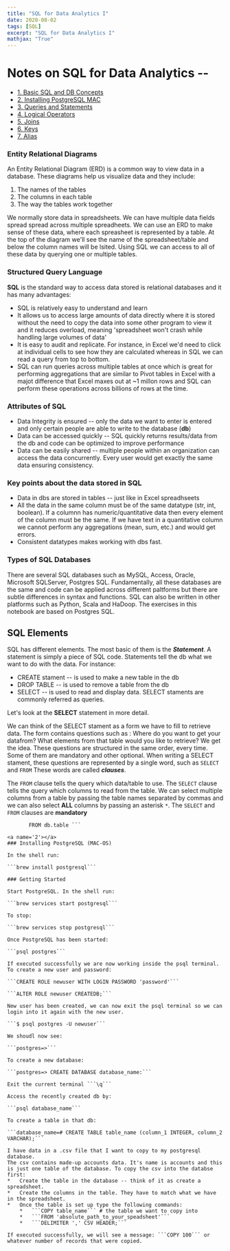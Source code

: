 ```yaml
---
title: "SQL for Data Analytics I"
date: 2020-08-02
tags: [SQL]
excerpt: "SQL for Data Analytics I"
mathjax: "True"
---
```


# Notes on SQL for Data Analytics -- 

- [1. Basic SQL and DB Concepts](#1)
- [2. Installing PostgreSQL MAC](#2)
- [3. Queries and Statements](#3)
- [4. Logical Operators](#4)
- [5. Joins](#5)
- [6. Keys](#6)
- [7. Alias](#7)

<a name='1'></a>
### Entity Relational Diagrams

An Entity Relational Diagram (ERD) is a common way to view data in a database. These diagrams help us visualize data and they include:
1.   The names of the tables
2.   The columns in each table
3.   The way the tables work together

We normally store data in spreadsheets. We can have multiple data fields spread spread across multiple spreadheets. We can use an ERD to make sense of these data, where each spreasheet is represented by a table.  At the top of the diagram we'll see the name of the spreadsheet/table and below the column names will be lsited. Using SQL we can access to all of these data by querying one or multiple tables. 

### Structured Query Language
**SQL** is the standard way to access data stored is relational databases and it has many advantages:
*   SQL is relatively easy to understand and learn
*   It allows us to access large amounts of data directly where it is stored without the need to copy the data into some other program to view it and it reduces overload, meaning 'spreadsheet won't crash while handling large volumes of data'
*   It is easy to audit and replicate. For instance, in Excel we'd need to click at individual cells to see how they are calculated whereas in SQL we can read a query from top to bottom. 
*   SQL can run queries across multiple tables at once which is great for performing aggregations that are similar to Pivot tables in Excel with a majot difference that Excel maxes out at ~1 millon rows and SQL can perform these operations across billions of rows at the time. 

### Attributes of SQL

*   Data Integrity is ensured -- only the data we want to enter is entered and only certain people are able to write to the database (**db**)
*   Data can be accessed quickly -- SQL quickly returns results/data from the db and code can be optimized to improve performance
*   Data can be easily shared -- multiple people within an organization can access the data concurrently. Every user would get exactly the same data ensuring consistency. 

### Key points about the data stored in SQL

*   Data in dbs are stored in tables -- just like in Excel spreadhseets
*   All the data in the same column must be of the same datatype (str, int, boolean). If a columnn has numeric/quantitative data then every element of the column must be the same. If we have text in a quantitative column we cannot perform any aggregations (mean, sum, etc.) and would get errors.  
*   Consistent datatypes makes working with dbs fast. 

### Types of SQL Databases

There are several SQL databases such as MySQL, Access, Oracle, Microsoft SQLServer, Postgres SQL.
Fundamentally, all these databases are the same and code can be applied across different paltforms but there are subtle differences in syntax and functions. SQL can also be written in other platforms such as Python, Scala and HaDoop.
The exercises in this notebook are based on Postgres SQL.

## SQL Elements

SQL has different elements. The most basic of them is the ***Statement***. A statement is simply a piece of SQL code. Statements tell the db what we want to do with the data. For instance:
*   CREATE stament -- is used to make a new table in the db
*   DROP TABLE -- is used to remove a table from the db
*   SELECT -- is used to read and display data. SELECT staments are commonly referred as queries. 

Let's look at the **SELECT** statement in more detail. 

We can think of the SELECT stament as a form we have to fill to retrieve data. The form contains questions such as : Where do you want to get your datafrom? What elements from that table would you like to retrieve? We get the idea. These questions are structured in the same order, every time. Some of them are mandatory and other optional. When writing a SELECT stament, these questions are represented by a single word, such as ```SELECT``` and ```FROM``` These words are called ***clauses***. 

The ```FROM``` clause tells the query which data/table to use.
The ```SELECT``` clause tells the query which columns to read from the table. We can select multiple columns from a table by passing the table names separated by commas and we can also select **ALL** columns by passing an asterisk ```*```. 
The ```SELECT``` and ```FROM``` clauses are **mandatory**

``` SELECT *
       FROM db.table ```

<a name='2'></a>
### Installing PostgreSQL (MAC-OS)

In the shell run:

```brew install postgresql```

### Getting Started

Start PostgreSQL. In the shell run:

```brew services start postgresql```

To stop:

```brew services stop postgresql```

Once PostgreSQL has been started:

```psql postgres```

If executed successfully we are now working inside the psql terminal.
To create a new user and password:

```CREATE ROLE newuser WITH LOGIN PASSWORD 'password'```

```ALTER ROLE newuser CREATEDB;```

New user has been created, we can now exit the psql terminal so we can login into it again with the new user. 

```$ psql postgres -U newuser```

We shoudl now see:

```postgres=>```

To create a new database:

```postgres=> CREATE DATABASE database_name:```

Exit the current terminal ```\q```

Access the recently created db by:

```psql database_name```

To create a table in that db:

```database_name=# CREATE TABLE table_name (column_1 INTEGER, column_2 VARCHAR);```

I have data in a .csv file that I want to copy to my postgresql database. 
The csv contains made-up accounts data. It's name is accounts and this is just one table of the database. To copy the csv into the databse first:
*   Create the table in the database -- think of it as create a spreadsheet.
*   Create the columns in the table. They have to match what we have in the spreadsheet. 
*   Once the table is set up type the following commands:
    *   ```COPY table_name``` # the table we want to copy into
    *   ```FROM 'absolute_path_to_your_speadsheet'```
    *   ```DELIMITER ',' CSV HEADER;```

If executed successfully, we will see a message: ```COPY 100``` or whatever number of records that were copied. 

